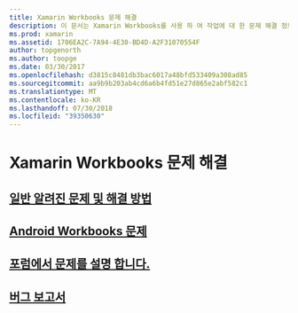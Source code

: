 ```yaml
---
title: Xamarin Workbooks 문제 해결
description: 이 문서는 Xamarin Workbooks를 사용 하 여 작업에 대 한 문제 해결 정보를 제공 하는 다양 한 가이드에 연결 합니다. 연결 된 콘텐츠는 일반 알려진된 문제, Android workbooks 문제에 설명 하 고 지원 관련 리소스를 제공 합니다.
ms.prod: xamarin
ms.assetid: 1706EA2C-7A94-4E30-BD4D-A2F31070554F
author: topgenorth
ms.author: toopge
ms.date: 03/30/2017
ms.openlocfilehash: d3815c8481db3bac6017a48bfd533409a308ad85
ms.sourcegitcommit: aa9b9b203ab4cd6a6b4fd51e27d865e2abf582c1
ms.translationtype: MT
ms.contentlocale: ko-KR
ms.lasthandoff: 07/30/2018
ms.locfileid: "39350630"
---
```

# <a name="troubleshooting-xamarin-workbooks"></a>Xamarin Workbooks 문제 해결

## <a name="general-known-issues--workaroundsgeneralmd"></a>[일반 알려진 문제 및 해결 방법](general.md)

## <a name="issues-with-android-workbooksandroidmd"></a>[Android Workbooks 문제](android.md)

## <a name="discuss-issues-on-the-forumsforums"></a>[포럼에서 문제를 설명 합니다.][forums]

## <a name="file-a-bug-reporttoolsworkbooksinstallmdreporting-bugs"></a>[버그 보고서](~/tools/workbooks/install.md#reporting-bugs)

[forums]: https://forums.xamarin.com/categories/inspector
